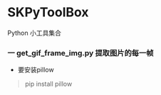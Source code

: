 # SKPyToolBox
Python 小工具集合
### 一  get_gif_frame_img.py  提取图片的每一帧  
* 要安装pillow
> pip install pillow
